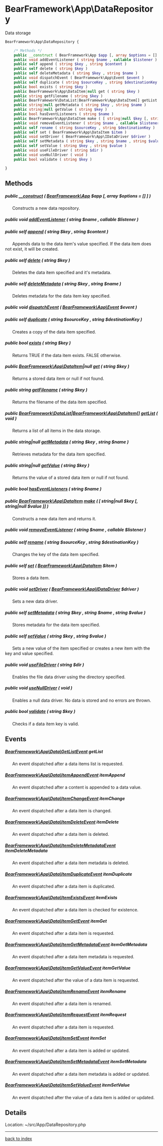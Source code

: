 # BearFramework\App\DataRepository

Data storage

```php
BearFramework\App\DataRepository {

	/* Methods */
	public __construct ( BearFramework\App $app [, array $options = [] ] )
	public void addEventListener ( string $name , callable $listener )
	public self append ( string $key , string $content )
	public self delete ( string $key )
	public self deleteMetadata ( string $key , string $name )
	public void dispatchEvent ( BearFramework\App\Event $event )
	public self duplicate ( string $sourceKey , string $destinationKey )
	public bool exists ( string $key )
	public BearFramework\App\DataItem|null get ( string $key )
	public string getFilename ( string $key )
	public BearFramework\DataList|BearFramework\App\DataItem[] getList ( void )
	public string|null getMetadata ( string $key , string $name )
	public string|null getValue ( string $key )
	public bool hasEventListeners ( string $name )
	public BearFramework\App\DataItem make ( [ string|null $key [, string|null $value ]] )
	public void removeEventListener ( string $name , callable $listener )
	public self rename ( string $sourceKey , string $destinationKey )
	public self set ( BearFramework\App\DataItem $item )
	public void setDriver ( BearFramework\App\IDataDriver $driver )
	public self setMetadata ( string $key , string $name , string $value )
	public self setValue ( string $key , string $value )
	public void useFileDriver ( string $dir )
	public void useNullDriver ( void )
	public bool validate ( string $key )

}
```

## Methods

##### public [__construct](bearframework.app.datarepository.__construct.method.md) ( [BearFramework\App](bearframework.app.class.md) $app [, array $options = [] ] )

&nbsp;&nbsp;&nbsp;&nbsp;&nbsp;&nbsp;Constructs a new data repository.

##### public void [addEventListener](bearframework.app.datarepository.addeventlistener.method.md) ( string $name , callable $listener )

##### public self [append](bearframework.app.datarepository.append.method.md) ( string $key , string $content )

&nbsp;&nbsp;&nbsp;&nbsp;&nbsp;&nbsp;Appends data to the data item's value specified. If the data item does not exist, it will be created.

##### public self [delete](bearframework.app.datarepository.delete.method.md) ( string $key )

&nbsp;&nbsp;&nbsp;&nbsp;&nbsp;&nbsp;Deletes the data item specified and it's metadata.

##### public self [deleteMetadata](bearframework.app.datarepository.deletemetadata.method.md) ( string $key , string $name )

&nbsp;&nbsp;&nbsp;&nbsp;&nbsp;&nbsp;Deletes metadata for the data item key specified.

##### public void [dispatchEvent](bearframework.app.datarepository.dispatchevent.method.md) ( [BearFramework\App\Event](bearframework.app.event.class.md) $event )

##### public self [duplicate](bearframework.app.datarepository.duplicate.method.md) ( string $sourceKey , string $destinationKey )

&nbsp;&nbsp;&nbsp;&nbsp;&nbsp;&nbsp;Creates a copy of the data item specified.

##### public bool [exists](bearframework.app.datarepository.exists.method.md) ( string $key )

&nbsp;&nbsp;&nbsp;&nbsp;&nbsp;&nbsp;Returns TRUE if the data item exists. FALSE otherwise.

##### public [BearFramework\App\DataItem](bearframework.app.dataitem.class.md)|null [get](bearframework.app.datarepository.get.method.md) ( string $key )

&nbsp;&nbsp;&nbsp;&nbsp;&nbsp;&nbsp;Returns a stored data item or null if not found.

##### public string [getFilename](bearframework.app.datarepository.getfilename.method.md) ( string $key )

&nbsp;&nbsp;&nbsp;&nbsp;&nbsp;&nbsp;Returns the filename of the data item specified.

##### public [BearFramework\DataList](bearframework.datalist.class.md)|[BearFramework\App\DataItem[]](bearframework.app.dataitem.class.md) [getList](bearframework.app.datarepository.getlist.method.md) ( void )

&nbsp;&nbsp;&nbsp;&nbsp;&nbsp;&nbsp;Returns a list of all items in the data storage.

##### public string|null [getMetadata](bearframework.app.datarepository.getmetadata.method.md) ( string $key , string $name )

&nbsp;&nbsp;&nbsp;&nbsp;&nbsp;&nbsp;Retrieves metadata for the data item specified.

##### public string|null [getValue](bearframework.app.datarepository.getvalue.method.md) ( string $key )

&nbsp;&nbsp;&nbsp;&nbsp;&nbsp;&nbsp;Returns the value of a stored data item or null if not found.

##### public bool [hasEventListeners](bearframework.app.datarepository.haseventlisteners.method.md) ( string $name )

##### public [BearFramework\App\DataItem](bearframework.app.dataitem.class.md) [make](bearframework.app.datarepository.make.method.md) ( [ string|null $key [, string|null $value ]] )

&nbsp;&nbsp;&nbsp;&nbsp;&nbsp;&nbsp;Constructs a new data item and returns it.

##### public void [removeEventListener](bearframework.app.datarepository.removeeventlistener.method.md) ( string $name , callable $listener )

##### public self [rename](bearframework.app.datarepository.rename.method.md) ( string $sourceKey , string $destinationKey )

&nbsp;&nbsp;&nbsp;&nbsp;&nbsp;&nbsp;Changes the key of the data item specified.

##### public self [set](bearframework.app.datarepository.set.method.md) ( [BearFramework\App\DataItem](bearframework.app.dataitem.class.md) $item )

&nbsp;&nbsp;&nbsp;&nbsp;&nbsp;&nbsp;Stores a data item.

##### public void [setDriver](bearframework.app.datarepository.setdriver.method.md) ( [BearFramework\App\IDataDriver](bearframework.app.idatadriver.class.md) $driver )

&nbsp;&nbsp;&nbsp;&nbsp;&nbsp;&nbsp;Sets a new data driver.

##### public self [setMetadata](bearframework.app.datarepository.setmetadata.method.md) ( string $key , string $name , string $value )

&nbsp;&nbsp;&nbsp;&nbsp;&nbsp;&nbsp;Stores metadata for the data item specified.

##### public self [setValue](bearframework.app.datarepository.setvalue.method.md) ( string $key , string $value )

&nbsp;&nbsp;&nbsp;&nbsp;&nbsp;&nbsp;Sets a new value of the item specified or creates a new item with the key and value specified.

##### public void [useFileDriver](bearframework.app.datarepository.usefiledriver.method.md) ( string $dir )

&nbsp;&nbsp;&nbsp;&nbsp;&nbsp;&nbsp;Enables the file data driver using the directory specified.

##### public void [useNullDriver](bearframework.app.datarepository.usenulldriver.method.md) ( void )

&nbsp;&nbsp;&nbsp;&nbsp;&nbsp;&nbsp;Enables a null data driver. No data is stored and no errors are thrown.

##### public bool [validate](bearframework.app.datarepository.validate.method.md) ( string $key )

&nbsp;&nbsp;&nbsp;&nbsp;&nbsp;&nbsp;Checks if a data item key is valid.

## Events

##### [BearFramework\App\Data\GetListEvent](bearframework.app.data.getlistevent.class.md) getList

&nbsp;&nbsp;&nbsp;&nbsp;&nbsp;&nbsp;An event dispatched after a data items list is requested.

##### [BearFramework\App\Data\ItemAppendEvent](bearframework.app.data.itemappendevent.class.md) itemAppend

&nbsp;&nbsp;&nbsp;&nbsp;&nbsp;&nbsp;An event dispatched after a content is appended to a data value.

##### [BearFramework\App\Data\ItemChangeEvent](bearframework.app.data.itemchangeevent.class.md) itemChange

&nbsp;&nbsp;&nbsp;&nbsp;&nbsp;&nbsp;An event dispatched after a data item is changed.

##### [BearFramework\App\Data\ItemDeleteEvent](bearframework.app.data.itemdeleteevent.class.md) itemDelete

&nbsp;&nbsp;&nbsp;&nbsp;&nbsp;&nbsp;An event dispatched after a data item is deleted.

##### [BearFramework\App\Data\ItemDeleteMetadataEvent](bearframework.app.data.itemdeletemetadataevent.class.md) itemDeleteMetadata

&nbsp;&nbsp;&nbsp;&nbsp;&nbsp;&nbsp;An event dispatched after a data item metadata is deleted.

##### [BearFramework\App\Data\ItemDuplicateEvent](bearframework.app.data.itemduplicateevent.class.md) itemDuplicate

&nbsp;&nbsp;&nbsp;&nbsp;&nbsp;&nbsp;An event dispatched after a data item is duplicated.

##### [BearFramework\App\Data\ItemExistsEvent](bearframework.app.data.itemexistsevent.class.md) itemExists

&nbsp;&nbsp;&nbsp;&nbsp;&nbsp;&nbsp;An event dispatched after a data item is checked for existence.

##### [BearFramework\App\Data\ItemGetEvent](bearframework.app.data.itemgetevent.class.md) itemGet

&nbsp;&nbsp;&nbsp;&nbsp;&nbsp;&nbsp;An event dispatched after a data item is requested.

##### [BearFramework\App\Data\ItemGetMetadataEvent](bearframework.app.data.itemgetmetadataevent.class.md) itemGetMetadata

&nbsp;&nbsp;&nbsp;&nbsp;&nbsp;&nbsp;An event dispatched after a data item metadata is requested.

##### [BearFramework\App\Data\ItemGetValueEvent](bearframework.app.data.itemgetvalueevent.class.md) itemGetValue

&nbsp;&nbsp;&nbsp;&nbsp;&nbsp;&nbsp;An event dispatched after the value of a data item is requested.

##### [BearFramework\App\Data\ItemRenameEvent](bearframework.app.data.itemrenameevent.class.md) itemRename

&nbsp;&nbsp;&nbsp;&nbsp;&nbsp;&nbsp;An event dispatched after a data item is renamed.

##### [BearFramework\App\Data\ItemRequestEvent](bearframework.app.data.itemrequestevent.class.md) itemRequest

&nbsp;&nbsp;&nbsp;&nbsp;&nbsp;&nbsp;An event dispatched after a data item is requested.

##### [BearFramework\App\Data\ItemSetEvent](bearframework.app.data.itemsetevent.class.md) itemSet

&nbsp;&nbsp;&nbsp;&nbsp;&nbsp;&nbsp;An event dispatched after a data item is added or updated.

##### [BearFramework\App\Data\ItemSetMetadataEvent](bearframework.app.data.itemsetmetadataevent.class.md) itemSetMetadata

&nbsp;&nbsp;&nbsp;&nbsp;&nbsp;&nbsp;An event dispatched after a data item metadata is added or updated.

##### [BearFramework\App\Data\ItemSetValueEvent](bearframework.app.data.itemsetvalueevent.class.md) itemSetValue

&nbsp;&nbsp;&nbsp;&nbsp;&nbsp;&nbsp;An event dispatched after the value of a data item is added or updated.

## Details

Location: ~/src/App/DataRepository.php

---

[back to index](index.md)

